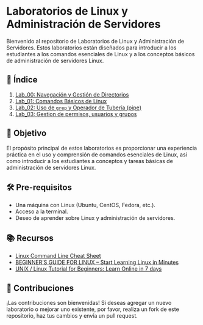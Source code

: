 # Laboratorios de Linux y Administración de Servidores

Bienvenido al repositorio de Laboratorios de Linux y Administración de Servidores. Estos laboratorios están diseñados para introducir a los estudiantes a los comandos esenciales de Linux y a los conceptos básicos de administración de servidores Linux.


## 📖 Índice

1. [Lab_00: Navegación y Gestión de Directorios](https://github.com/Mjcev/LINUX_LAB/blob/master/Lab_00) 
2. [Lab_01: Comandos Básicos de Linux](https://github.com/Mjcev/LINUX_LAB/tree/master/Lab_01)
3. [Lab_02: Uso de `grep` y Operador de Tubería (pipe)](https://github.com/Mjcev/LINUX_LAB/tree/master/Lab_02)
4. [Lab_03: Gestion de permisos, usuarios y grupos](https://github.com/Mjcev/LINUX_LAB/tree/master/Lab_03)
<!-- Agrega más laboratorios en la lista conforme los crees. -->

## 🎯 Objetivo

El propósito principal de estos laboratorios es proporcionar una experiencia práctica en el uso y comprensión de comandos esenciales de Linux, así como introducir a los estudiantes a conceptos y tareas básicas de administración de servidores Linux.

## 🛠️ Pre-requisitos

- Una máquina con Linux (Ubuntu, CentOS, Fedora, etc.).
- Acceso a la terminal.
- Deseo de aprender sobre Linux y administración de servidores.

## 📚 Recursos

- [Linux Command Line Cheat Sheet](https://www.cheatography.com/davechild/cheat-sheets/linux-command-line/)
- [BEGINNER’S GUIDE FOR LINUX – Start Learning Linux in Minutes](https://www.tecmint.com/free-online-linux-learning-guide-for-beginners/)
- [UNIX / Linux Tutorial for Beginners: Learn Online in 7 days](https://www.guru99.com/unix-linux-tutorial.html)

## 📝 Contribuciones

¡Las contribuciones son bienvenidas! Si deseas agregar un nuevo laboratorio o mejorar uno existente, por favor, realiza un fork de este repositorio, haz tus cambios y envía un pull request.


